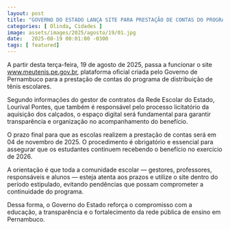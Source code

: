 ```yaml
---
layout: post
title: "GOVERNO DO ESTADO LANÇA SITE PARA PRESTAÇÃO DE CONTAS DO PROGRAMA DO TÊNIS ESCOLAR"
categories: [ Olinda, Cidades ]
image: assets/images/2025/agosto/19/01.jpg
date:   2025-08-19 00:01:00 -0300
tags: [ featured]
---
```

A partir desta terça-feira, 19 de agosto de 2025, passa a funcionar o site www.meutenis.pe.gov.br, plataforma oficial criada pelo Governo de Pernambuco para a prestação de contas do programa de distribuição de tênis escolares.

Segundo informações do gestor de contratos da Rede Escolar do Estado, Lourival Pontes, que também é responsável pelo processo licitatório da aquisição dos calçados, o espaço digital será fundamental para garantir transparência e organização no acompanhamento do benefício.

O prazo final para que as escolas realizem a prestação de contas será em 04 de novembro de 2025. O procedimento é obrigatório e essencial para assegurar que os estudantes continuem recebendo o benefício no exercício de 2026.

A orientação é que toda a comunidade escolar — gestores, professores, responsáveis e alunos — esteja atenta aos prazos e utilize o site dentro do período estipulado, evitando pendências que possam comprometer a continuidade do programa.

Dessa forma, o Governo do Estado reforça o compromisso com a educação, a transparência e o fortalecimento da rede pública de ensino em Pernambuco.
